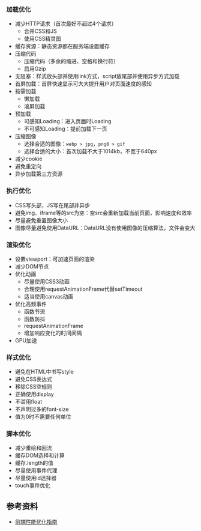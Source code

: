 

### 加载优化

- 减少HTTP请求（首次最好不超过4个请求）
  - 合并CSS和JS
  - 使用CSS精灵图
- 缓存资源：静态资源都在服务端设置缓存
- 压缩代码
  - 压缩代码（多余的缩进、空格和换行符）
  - 启用Gzip
- 无阻塞：样式放头部并使用link方式，script放尾部并使用异步方式加载
- 首屏加载：首屏快速显示可大大提升用户对页面速度的感知
- 按需加载
  - 懒加载
  - 滚屏加载
- 预加载
  - 可感知Loading：进入页面时Loading
  - 不可感知Loading：提前加载下一页
- 压缩图像
  - 选择合适的图像：`webp > jpg`，`png8 > gif`
  - 选择合适的大小：首次加载不大于1014kb，不宽于640px
- 减少cookie
- 避免重定向
- 异步加载第三方资源



### 执行优化

- CSS写头部，JS写在尾部并异步
- 避免img、iframe等的src为空：空src会重新加载当前页面，影响速度和效率
- 尽量避免重置图像大小
- 图像尽量避免使用DataURL：DataURL没有使用图像的压缩算法，文件会变大



### 渲染优化

- 设置viewport：可加速页面的渲染
- 减少DOM节点
- 优化动画
  - 尽量使用CSS3动画
  - 合理使用requestAnimationFrame代替setTimeout
  - 适当使用canvas动画
- 优化高频事件
  - 函数节流
  - 函数防抖
  - requestAnimationFrame
  - 增加响应变化的时间间隔
- GPU加速



### 样式优化

- 避免在HTML中书写style
- 避免CSS表达式
- 移除CSS空规则
- 正确使用display
- 不滥用float
- 不声明过多的font-size
- 值为0时不需要任何单位



### 脚本优化

- 减少重绘和回流
- 缓存DOM选择和计算
- 缓存.length的值
- 尽量使用事件代理
- 尽量使用id选择器
- touch事件优化



## 参考资料

- [前端性能优化指南](https://juejin.cn/post/6844903844455907336)